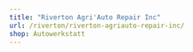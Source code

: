 ```yaml
---
title: "Riverton Agri'Auto Repair Inc"
url: /riverton/riverton-agriauto-repair-inc/
shop: Autowerkstatt
---
```


